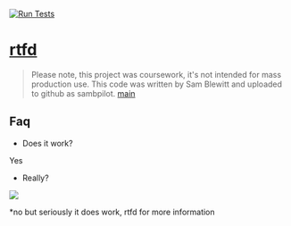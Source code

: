 [![Run Tests](https://github.com/SamBpilot/NEA/actions/workflows/tests.yml/badge.svg)][tests]

[tests]: https://github.com/SamBpilot/NEA/actions/workflows/tests.yml

# [rtfd](https://sambpilot.github.io/NEA)

> Please note, this project was coursework, it's not intended for mass production use. This code was written by Sam Blewitt and uploaded to github as sambpilot. [main](https://github.com/wotanut)

## Faq

- Does it work?

Yes

- Really?

![](https://external-content.duckduckgo.com/iu/?u=https%3A%2F%2Fmedia.giphy.com%2Fmedia%2FfCRfTE9fKpw4g%2Fgiphy.gif&f=1&nofb=1&ipt=677e6661b6d08acb8c891a13988f131bf816082a97b9f148e40b9963c5eb99ad&ipo=images)

*no but seriously it does work, rtfd for more information